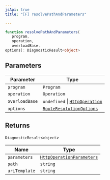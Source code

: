 ```yaml
---
jsApi: true
title: "[F] resolvePathAndParameters"

---
```

```ts
function resolvePathAndParameters(
   program, 
   operation, 
   overloadBase, 
options): DiagnosticResult<object>
```

## Parameters

| Parameter | Type |
| ------ | ------ |
| `program` | `Program` |
| `operation` | `Operation` |
| `overloadBase` | `undefined` \| [`HttpOperation`](../interfaces/HttpOperation.md) |
| `options` | [`RouteResolutionOptions`](../interfaces/RouteResolutionOptions.md) |

## Returns

`DiagnosticResult`<`object`\>

| Name | Type |
| ------ | ------ |
| `parameters` | [`HttpOperationParameters`](../interfaces/HttpOperationParameters.md) |
| `path` | `string` |
| `uriTemplate` | `string` |
